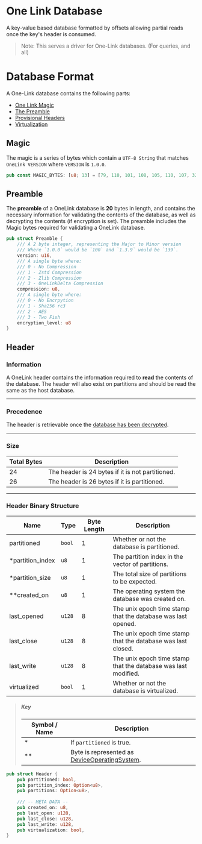 # One Link Database
A key-value based database formatted by offsets allowing partial reads once the key's header is consumed.

> Note: This serves a driver for One-Link databases. (For queries, and all)

# Database Format

A One-Link database contains the following parts:

- [One Link Magic](#magic)
- [The Preamble](#preamble)
- [Provisional Headers](#header)
- [Virtualization](#virtualization)

## Magic

The magic is a series of bytes which contain a `UTF-8 String` that matches `OneLink VERSION` where `VERSION` is `1.0.0`.

```rust
pub const MAGIC_BYTES: [u8; 13] = [79, 110, 101, 108, 105, 110, 107, 32, 49, 46, 48, 46, 48];
```

## Preamble

The **preamble** of a OneLink database is **20** bytes in length, and contains the necessary information for validating the contents of the database, as well as decrypting the contents (if encryption is set). The preamble includes the Magic bytes required for validating a OneLink database.

```rust
pub struct Preamble {
    /// A 2 byte integer, representing the Major to Minor version
    /// Where `1.0.0` would be `100` and `1.3.9` would be `139`.
    version: u16,
    /// A single byte where:
    /// 0 - No Compression
    /// 1 - Zstd Compression
    /// 2 - Zlib Compression
    /// 3 - OneLinkDelta Compression
    compression: u8,
    /// A single byte where:
    /// 0 - No Encrpytion
    /// 1 - Sha256 rc3
    /// 2 - AES
    /// 3 - Two Fish
    encryption_level: u8
}
```

## Header

### Information

A OneLink header contains the information required to **read** the contents of the database. The header will also exist on partitions and should be read the same as the host database.

---

### Precedence 

The header is retrievable once the [database has been decrypted]().

---

### Size

| Total Bytes | Description                                      |
| ----------- | ------------------------------------------------ |
| 24          | The header is 24 bytes if it is not partitioned. |
| 26          | The header is 26 bytes if it is partitioned.     |

---

### Header Binary Structure

| Name             | Type   | Byte Length | Description                                                  |
| ---------------- | ------ | ----------- | ------------------------------------------------------------ |
| partitioned      | `bool` | 1           | Whether or not the database is partitioned.                  |
| *partition_index | `u8`   | 1           | The partition index in the vector of partitions.             |
| *partition_size  | `u8`   | 1           | The total size of partitions to be expected.                 |
| **created_on     | `u8`   | 1           | The operating system the database was created on.            |
| last_opened      | `u128` | 8           | The unix epoch time stamp that the database was last opened. |
| last_close       | `u128` | 8           | The unix epoch time stamp that the database was last closed. |
| last_write       | `u128` | 8           | The unix epoch time stamp that the database was last modified. |
| virtualized      | `bool` | 1           | Whether or not the database is virtualized.                  |

> ##### Key
>
> | Symbol / Name | Description                                                  |
> | ------------- | ------------------------------------------------------------ |
> | *             | If `partitioned` is true.                                    |
> | **            | Byte is represented as [DeviceOperatingSystem](#device-operating-system). |
>
> 

```rust
pub struct Header {
    pub partitioned: bool,
    pub partition_index: Option<u8>,
    pub partitions: Option<u8>,
    
    /// -- META DATA --
    pub created_on: u8,
    pub last_open: u128,
    pub last_close: u128,
    pub last_write: u128,
    pub virtualization: bool,
}
```



